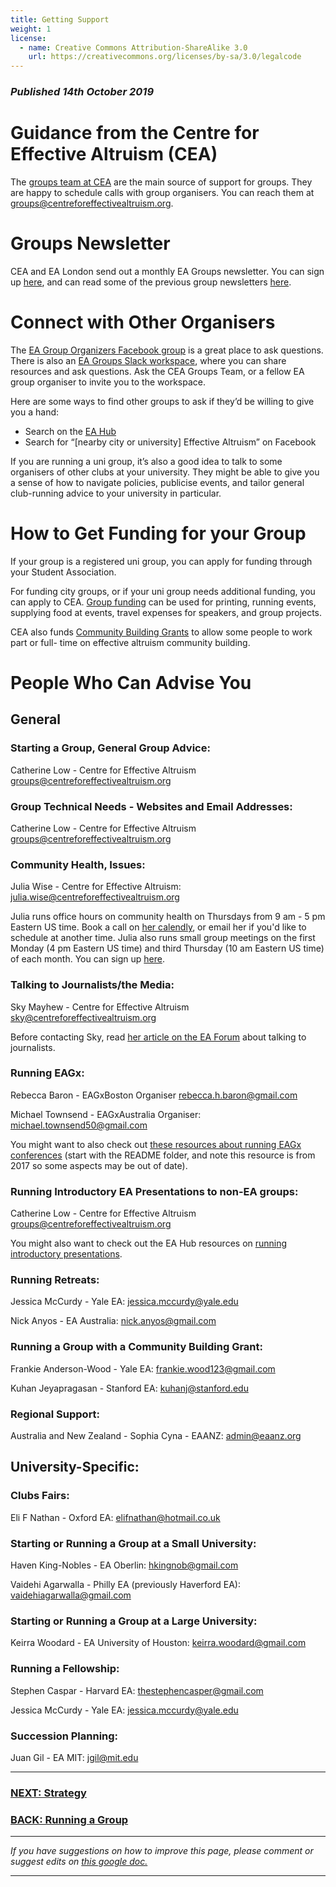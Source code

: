 ```yaml
---
title: Getting Support
weight: 1
license:
  - name: Creative Commons Attribution-ShareAlike 3.0
    url: https://creativecommons.org/licenses/by-sa/3.0/legalcode
---
```

### _Published 14th October 2019_

# Guidance from the Centre for Effective Altruism (CEA)

The <a target="_blank" href="https://www.centreforeffectivealtruism.org/team/#groups-team">groups team at CEA</a> are the main source of support for groups. They are happy to schedule calls with group organisers. You can reach them at <a target=”_blank” href="mailto:groups@centreforeffectivealtruism.org">groups@centreforeffectivealtruism.org</a>. 

# Groups Newsletter

CEA and EA London send out a monthly EA Groups newsletter. You can sign up <a target="_blank" href="https://effectivealtruism.us8.list-manage.com/subscribe?u=52b028e7f799cca137ef74763&id=7d52b2f96c">here</a>, and can read some of the previous group newsletters <a target="_blank" href="https://us8.campaign-archive.com/home/?u=52b028e7f799cca137ef74763&id=7d52b2f96c">here</a>.

# Connect with Other Organisers

The <a target="_blank" href="https://www.facebook.com/groups/956362287803174/">EA Group Organizers Facebook group</a> is a great place to ask questions. There is also an <a target="_blank" href="https://eagroups.slack.com/">EA Groups Slack workspace</a>, where you can share resources and ask questions. Ask the CEA Groups Team, or a fellow EA group organiser to invite you to the workspace.

Here are some ways to find other groups to ask if they’d be willing to give you a hand:

* Search on the <a target="_blank" href="https://eahub.org/groups/">EA Hub
  </a>
* Search for “\[nearby city or university] Effective Altruism” on Facebook

If you are running a uni group, it’s also a good idea to talk to some organisers of other clubs at your university. They might be able to give you a sense of how to navigate policies, publicise events, and tailor general club-running advice to your university in particular.

# How to Get Funding for your Group

If your group is a registered uni group, you can apply for funding through your Student Association. 

For funding city groups, or if your uni group needs additional funding, you can apply to CEA. <a target="_blank" href="https://app.effectivealtruism.org/groups/resources/mentorship-and-funding">Group funding</a> can be used for printing, running events, supplying food at events, travel expenses for speakers, and group projects. 

CEA also funds <a target="_blank" href="https://www.effectivealtruism.org/community-building-grants/">Community Building Grants</a> to allow some people to work part or full- time on effective altruism community building.

# People Who Can Advise You

## General

### Starting a Group, General Group Advice:

Catherine Low - Centre for Effective Altruism
<a target="_blank" href="mailto:groups@centreforeffectivealtruism.org
">groups@centreforeffectivealtruism.org
</a>

### Group Technical Needs - Websites and Email Addresses:

Catherine Low - Centre for Effective Altruism
<a target="_blank" href="mailto:groups@centreforeffectivealtruism.org
">groups@centreforeffectivealtruism.org
</a>

### Community Health, Issues:

Julia Wise - Centre for Effective Altruism:
 <a target="_blank" href="mailto:julia.wise@centreforeffectivealtruism.org">julia.wise@centreforeffectivealtruism.org</a>

Julia runs office hours on community health on Thursdays from 9 am - 5 pm Eastern US time. Book a call on <a target="_blank" href="https://calendly.com/julia-d-wise/community-health-office-hours
">her calendly</a>, or email her if you'd like to schedule at another time. Julia also runs small group meetings on the first Monday (4 pm Eastern US time) and third Thursday (10 am Eastern US time) of each month. You can sign up <a target="_blank" href="https://calendly.com/julia-d-wise/ea-organizer-small-groups
">here</a>.

### Talking to Journalists/the Media:

Sky Mayhew - Centre for Effective Altruism
<a target="_blank" href="mailto:sky@centreforeffectivealtruism.org">sky@centreforeffectivealtruism.org</a>

Before contacting Sky, read <a target="_blank" href="https://forum.effectivealtruism.org/posts/6hbyTXT5kvDmGp3AY/what-to-know-before-talking-with-journalists-about-ea">her article on the EA Forum</a> about talking to journalists. 

### Running EAGx:

Rebecca Baron - EAGxBoston Organiser
<a target="_blank" href="mailto:rebecca.h.baron@gmail.com">rebecca.h.baron@gmail.com</a>

Michael Townsend - EAGxAustralia Organiser: <a target="_blank" href="mailto:michael.townsend50@gmail.com ">michael.townsend50@gmail.com</a>

You might want to also check out <a target="_blank" href="https://drive.google.com/drive/u/0/folders/0B_wD8N-eHg0zYzdINlBkaExrQlU">these resources about running EAGx conferences</a> (start with the README folder, and note this resource is from 2017 so some aspects may be out of date). 

### Running Introductory EA Presentations to non-EA groups:

Catherine Low - Centre for Effective Altruism
<a target="_blank" href="mailto:groups@centreforeffectivealtruism.org
">groups@centreforeffectivealtruism.org
</a>

You might also want to check out the EA Hub resources on <a target="_blank" href="https://resources.eahub.org/events/intro/">running introductory presentations</a>. 

### Running Retreats:

Jessica McCurdy - Yale EA:
<a target="_blank" href="mailto:jessica.mccurdy@yale.edu">jessica.mccurdy@yale.edu</a>

Nick Anyos - EA Australia:
 <a target="_blank" href="mailto:nick.anyos@gmail.com">nick.anyos@gmail.com</a> 

### Running a Group with a Community Building Grant:

Frankie Anderson-Wood - Yale EA:
 <a target="_blank" href="mailto:frankie.wood123@gmail.com
">frankie.wood123@gmail.com
</a> 


Kuhan Jeyapragasan - Stanford EA:
 <a target="_blank" href="mailto:kuhanj@stanford.edu
">kuhanj@stanford.edu
</a> 

### Regional Support:

Australia and New Zealand -
 Sophia Cyna - EAANZ:
<a target="_blank" href="mailto:admin@eaanz.org">admin@eaanz.org
</a>

## University-Specific:

### Clubs Fairs:

Eli F Nathan - Oxford EA:
<a target="_blank" href="mailto:elifnathan@hotmail.co.uk">elifnathan@hotmail.co.uk</a>

### Starting or Running a Group at a Small University:

Haven King-Nobles - EA Oberlin:
<a target="_blank" href="mailto:hkingnob@gmail.com">hkingnob@gmail.com
</a>

Vaidehi Agarwalla - Philly EA (previously Haverford EA):
<a target="_blank" href="mailto:vaidehiagarwalla@gmail.com">vaidehiagarwalla@gmail.com
</a>

### Starting or Running a Group at a Large University:

Keirra Woodard - EA University of Houston: <a target="_blank" href="mailto:keirra.woodard@gmail.com
">keirra.woodard@gmail.com
</a>

### Running a Fellowship:

Stephen Caspar - Harvard EA:
<a target="_blank" href="mailto:thestephencasper@gmail.com">thestephencasper@gmail.com</a>

Jessica McCurdy - Yale EA:
<a target="_blank" href="mailto:jessica.mccurdy@yale.edu">jessica.mccurdy@yale.edu</a>

### Succession Planning:

Juan Gil - EA MIT: 
<a target="_blank" href="mailto:jgil@mit.edu">jgil@mit.edu</a>

<hr>

### [NEXT: Strategy](/tips/strategy/)

### [BACK: Running a Group](/tips/)


<hr>

_If you have suggestions on how to improve this page, please comment or suggest edits on_ <a target="_blank" href="https://docs.google.com/document/d/1bYDOS3NoDWlX6WTbsd6_sZAbe3NdNWITO-71k1ap6AA/edit?usp=sharing">_this google doc._</a>

<hr>
